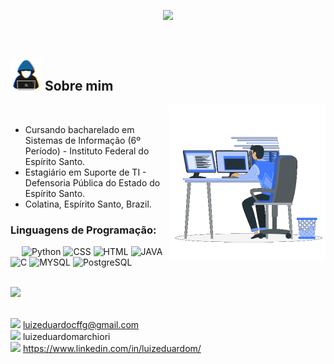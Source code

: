 <p align="center">
<img src="https://readme-typing-svg.herokuapp.com?font=Time+New+Roman&color=cyan&size=25&center=true&vCenter=true&width=600&height=100&lines=Luiz+Eduardo+Marchiori"></a>
</p>


<br>



	
## <picture><img src = "https://github.com/0xAbdulKhalid/0xAbdulKhalid/raw/main/assets/mdImages/about_me.gif" width = 50px></picture> **Sobre mim**

<picture> <img align="right" src="https://github.com/0xAbdulKhalid/0xAbdulKhalid/raw/main/assets/mdImages/Right_Side.gif" width = 250px></picture>

<br>

- Cursando bacharelado em Sistemas de Informação (6º Período) - Instituto Federal do Espírito Santo.
- Estagiário em Suporte de TI - Defensoria Pública do Estado do Espírito Santo.
- Colatina, Espírito Santo, Brazil.

### Linguagens de Programação:
&emsp;
![Python](https://img.shields.io/badge/Python-14354C?style=for-the-badge&logo=python&logoColor=white)
![CSS](https://img.shields.io/badge/CSS-239120?&style=for-the-badge&logo=css3&logoColor=white)
![HTML](https://img.shields.io/badge/HTML5-E34F26?style=for-the-badge&logo=html5&logoColor=white)
![JAVA](https://img.shields.io/badge/Java-ED8B00?style=for-the-badge&logo=openjdk&logoColor=white)
![C](https://img.shields.io/badge/C-00599C?style=for-the-badge&logo=c&logoColor=white)
![MYSQL](https://img.shields.io/badge/MySQL-00000F?style=for-the-badge&logo=mysql&logoColor=white)
![PostgreSQL](https://img.shields.io/badge/PostgreSQL-316192?style=for-the-badge&logo=postgresql&logoColor=white)
&emsp;
<br><br>

<img src="https://user-images.githubusercontent.com/73097560/115834477-dbab4500-a447-11eb-908a-139a6edaec5c.gif"><br><br>

<img src = "https://github.com/gauravghongde/social-icons/blob/master/PNG/Black/Gmail_black.png" width = 24px> luizeduardocffg@gmail.com 
<br>
<img src = "https://github.com/gauravghongde/social-icons/blob/master/PNG/Black/Instagram_black.png" width = 24px> luizeduardomarchiori
<br>
<img src = "https://github.com/gauravghongde/social-icons/blob/master/PNG/Black/LinkedIN_black.png" width = 24px> https://www.linkedin.com/in/luizeduardom/

<p align="center">

